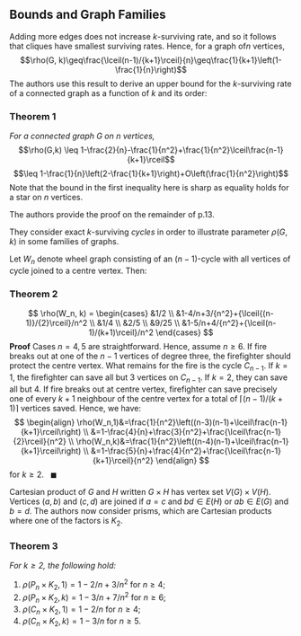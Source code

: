 ## Bounds and Graph Families

Adding more edges does not increase $k$-surviving rate, and so it follows that cliques have smallest surviving rates. Hence, for a graph of$n$ vertices,
$$\rho(G, k)\geq\frac{\lceil(n-1)/{k+1}\rceil}{n}\geq\frac{1}{k+1}\left(1-\frac{1}{n}\right)$$
The authors use this result to derive an upper bound for the $k$-surviving rate of a connected graph as a function of $k$ and its order:

### Theorem 1
*For a connected graph $G$ on $n$ vertices,*
$$\rho(G,k) \leq 1-\frac{2}{n}-\frac{1}{n^2}+\frac{1}{n^2}\lceil\frac{n-1}{k+1}\rceil$$ 
$$\leq 1-\frac{1}{n}\left(2-\frac{1}{k+1}\right)+O\left(\frac{1}{n^2}\right)$$
Note that the bound in the first inequality here is sharp as equality holds for a star on $n$ vertices.

The authors provide the proof on the remainder of p.13.

They consider exact $k$-surviving *cycles* in order to illustrate parameter $\rho(G,k)$ in some families of graphs.

Let $W_n$ denote wheel graph consisting of an $(n-1)$-cycle with all vertices of cycle joined to a centre vertex. Then:
### Theorem 2
$$
\rho(W_n, k) = \begin{cases} &1/2 \\
&1-4/n+3/{n^2}+{\lceil{(n-1)}/{2}\rceil}/n^2 \\
&1/4 \\
&2/5 \\
&9/25 \\
&1-5/n+4/{n^2}+{\lceil(n-1)/(k+1)\rceil}/n^2
\end{cases}
$$
**Proof**
Cases $n=4,5$ are straightforward. Hence, assume $n\geq 6$. If fire breaks out at one of the $n-1$ vertices of degree three, the firefighter should protect the centre vertex. What remains for the fire is the cycle $C_{n-1}$. If $k=1$, the firefighter can save all but 3 vertices on $C_{n-1}$. If $k=2$, they can save all but 4. If fire breaks out at centre vertex, firefighter can save precisely one of every $k+1$ neighbour of the centre vertex for a total of $\lceil(n-1)/(k+1)\rceil$ vertices saved. Hence, we have:
$$
\begin{align} 
\rho(W_n,1)&=\frac{1}{n^2}\left((n-3)(n-1)+\lceil\frac{n-1}{k+1}\rceil\right) \\
&=1-\frac{4}{n}+\frac{3}{n^2}+\frac{\lceil\frac{n-1}{2}\rceil}{n^2} \\
\rho(W_n,k)&=\frac{1}{n^2}\left((n-4)(n-1)+\lceil\frac{n-1}{k+1}\rceil\right) \\
&=1-\frac{5}{n}+\frac{4}{n^2}+\frac{\lceil\frac{n-1}{k+1}\rceil}{n^2}
\end{align}
$$
for $k\geq 2.~~~ \blacksquare$

Cartesian product of $G$ and $H$ written $G\times H$ has vertex set $V(G)\times V(H)$. Vertices $(a,b)$ and $(c,d)$ are joined if $a=c$ and $bd\in E(H)$ or $ab\in E(G)$ and $b=d$. The authors now consider prisms, which are Cartesian products where one of the factors is $K_2$.

### Theorem 3
*For $k\geq 2,$ the following hold:*
1. $\rho(P_n\times K_2,1)=1-2/n+3/{n^2} \text{ for } n\geq 4;$
2. $\rho(P_n\times K_2,k)=1-3/n+7/n^2 \text{ for }n\geq 6;$
3. $\rho(C_n\times K_2, 1)=1-2/n \text{ for } n\geq 4;$
4. $\rho(C_n\times K_2, k)=1-3/n \text{ for } n\geq 5.$


